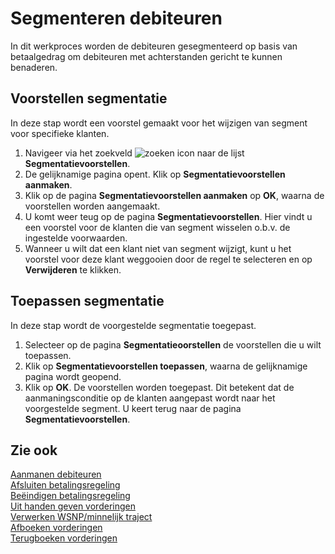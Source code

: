 # Segmenteren debiteuren

In dit werkproces worden de debiteuren gesegmenteerd op basis van betaalgedrag om debiteuren met achterstanden gericht te kunnen benaderen.

## Voorstellen segmentatie

In deze stap wordt een voorstel gemaakt voor het wijzigen van segment voor specifieke klanten.

1. Navigeer via het zoekveld ![zoeken icon](/assets/images/zoeken.png "zoeken icon") naar de lijst **Segmentatievoorstellen**.
2. De gelijknamige pagina opent. Klik op **Segmentatievoorstellen aanmaken**.
3. Klik op de pagina **Segmentatievoorstellen aanmaken** op **OK**, waarna de voorstellen worden aangemaakt.
4. U komt weer teug op de pagina **Segmentatievoorstellen**. Hier vindt u een voorstel voor de klanten die van segment wisselen o.b.v. de ingestelde voorwaarden.
5. Wanneer u wilt dat een klant niet van segment wijzigt, kunt u het voorstel voor deze klant weggooien door de regel te selecteren en op **Verwijderen** te klikken.

## Toepassen segmentatie

In deze stap wordt de voorgestelde segmentatie toegepast.

1. Selecteer op de pagina **Segmentatieoorstellen** de voorstellen die u wilt toepassen.
2. Klik op **Segmentatievoorstellen toepassen**, waarna de gelijknamige pagina wordt geopend.
3. Klik op **OK**. De voorstellen worden toegepast. Dit betekent dat de aanmaningsconditie op de klanten aangepast wordt naar het voorgestelde segment. U keert terug naar de pagina **Segmentatievoorstellen**.

## Zie ook

[Aanmanen debiteuren](aanmanen-debiteuren/)  
[Afsluiten betalingsregeling](afsluiten-etalingsregeling/)  
[Beëindigen betalingsregeling](beeindigen-betalingsregeling/)  
[Uit handen geven vorderingen](uit-handen-geven-vorderingen/)  
[Verwerken WSNP/minnelijk traject](verwerken-wsnp-minnelijk-traject/)  
[Afboeken vorderingen](afboeken-vorderingen/)  
[Terugboeken vorderingen](terugboeken-vorderingen/)
